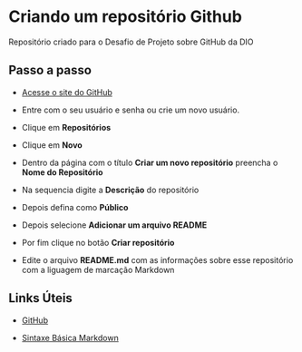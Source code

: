 # Criando um repositório Github
Repositório criado para o Desafio de Projeto sobre GitHub da DIO
## Passo a passo
 - [Acesse o site do GitHub](https://github.com/login)
 
 - Entre com o seu usuário e senha ou crie um novo usuário.
 
 - Clique em **Repositórios**
 
 - Clique em **Novo**
 
 - Dentro da página com o título **Criar um novo repositório** preencha o **Nome do Repositório**
 
 - Na sequencia digite a **Descrição** do repositório
 
 - Depois defina como **Público**
 
 - Depois selecione **Adicionar um arquivo README**
 
 - Por fim clique no botão **Criar repositório**
 
  - Edite o arquivo **README.md** com as informações sobre esse repositório com a liguagem de marcação Markdown
 
 ## Links Úteis
  - [GitHub](https://github.com/)
 
 - [Sintaxe Básica Markdown](https://www.markdownguide.org/basic-syntax/)
 
 
 
  
 
 

